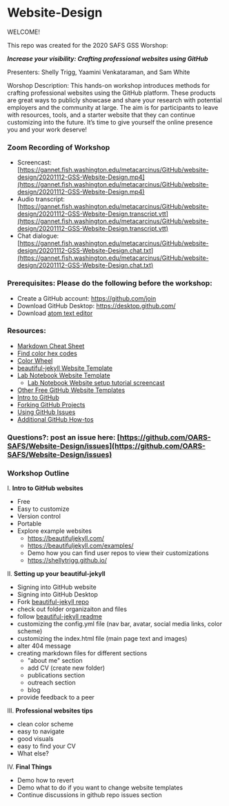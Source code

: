 # Website-Design

WELCOME!

This repo was created for the 2020 SAFS GSS Worshop:

**_Increase your visibility: Crafting professional websites using GitHub_**

Presenters: Shelly Trigg, Yaamini Venkataraman, and Sam White

Worshop Description: This hands-on workshop introduces methods for crafting professional websites using the GitHub platform. These products are great ways to publicly showcase and share your research with potential employers and the community at large. The aim is for participants to leave with resources, tools, and a starter website that they can continue customizing into the future. It’s time to give yourself the online presence you and your work deserve!


### Zoom Recording of Workshop

- Screencast: [https://gannet.fish.washington.edu/metacarcinus/GitHub/website-design/20201112-GSS-Website-Design.mp4](https://gannet.fish.washington.edu/metacarcinus/GitHub/website-design/20201112-GSS-Website-Design.mp4)
- Audio transcript: [https://gannet.fish.washington.edu/metacarcinus/GitHub/website-design/20201112-GSS-Website-Design.transcript.vtt](https://gannet.fish.washington.edu/metacarcinus/GitHub/website-design/20201112-GSS-Website-Design.transcript.vtt)
- Chat dialogue: [https://gannet.fish.washington.edu/metacarcinus/GitHub/website-design/20201112-GSS-Website-Design.chat.txt](https://gannet.fish.washington.edu/metacarcinus/GitHub/website-design/20201112-GSS-Website-Design.chat.txt)

### Prerequisites: Please do the following before the workshop: 

- Create a GitHub account: https://github.com/join
- Download GitHub Desktop: https://desktop.github.com/
- Download [atom text editor](https://atom.io/)

### Resources:
- [Markdown Cheat Sheet](https://github.com/adam-p/markdown-here/wiki/Markdown-Cheatsheet)
- [Find color hex codes](https://www.color-hex.com/)
- [Color Wheel](https://color.adobe.com/create/color-wheel)
- [beautiful-jekyll Website Template](https://github.com/daattali/beautiful-jekyll)
- [Lab Notebook Website Template](https://github.com/RobertsLab/resources/wiki/Lab-Notebooks)
    - [Lab Notebook Website setup tutorial screencast](http://owl.fish.washington.edu/scaphapoda/grace/Github-noteboook.mov)
- [Other Free GitHub Website Templates](https://jekyllthemes.io/free)
- [Intro to GitHub](https://guides.github.com/activities/hello-world/)
- [Forking GitHub Projects](https://guides.github.com/activities/forking/)
- [Using GitHub Issues](https://guides.github.com/features/issues/)
- [Additional GitHub How-tos](https://guides.github.com/)

### Questions?: post an issue here: [https://github.com/OARS-SAFS/Website-Design/issues](https://github.com/OARS-SAFS/Website-Design/issues)

### Workshop Outline

I. **Intro to GitHub websites**
  - Free
  - Easy to customize
  - Version control
 - Portable
  - Explore example websites 
    - https://beautifuljekyll.com/
    - https://beautifuljekyll.com/examples/
    - Demo how you can find user repos to view their customizations
    - https://shellytrigg.github.io/

II. **Setting up your beautiful-jekyll**
  - Signing into GitHub website
  - Signing into GitHub Desktop
  - Fork [beautiful-jekyll repo](https://github.com/daattali/beautiful-jekyll)
  - check out folder organizaiton and files
  - follow [beautiful-jekyll readme](https://github.com/daattali/beautiful-jekyll/blob/master/README.md)
  - customizing the config.yml file (nav bar, avatar, social media links, color scheme)
  - customizing the index.html file (main page text and images)
  - alter 404 message
  - creating markdown files for different sections
    - "about me" section
    - add CV (create new folder)
    - publications section
    - outreach section
    - blog
  - provide feedback to a peer

III. **Professional websites tips**
  - clean color scheme
  - easy to navigate
  - good visuals
  - easy to find your CV
  - What else?
    
IV. **Final Things**
  - Demo how to revert
  - Demo what to do if you want to change website templates
  - Continue discussions in github repo issues section

